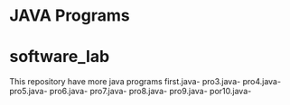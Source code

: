 # JAVA Programs
# software_lab
This repository have more java programs
first.java-
pro3.java-
pro4.java-
pro5.java-
pro6.java-
pro7.java-
pro8.java-
pro9.java-
por10.java-
